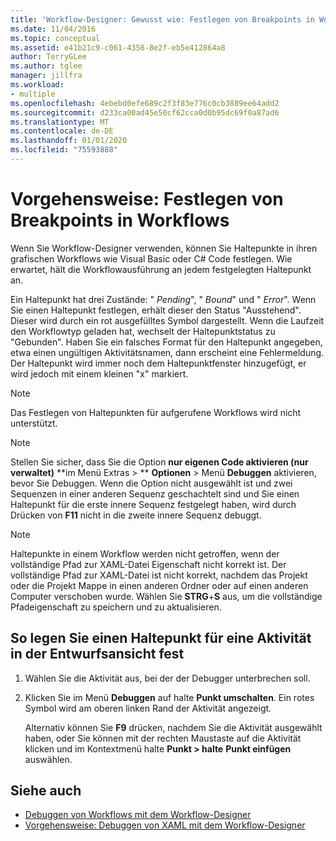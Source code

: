 ```yaml
---
title: 'Workflow-Designer: Gewusst wie: Festlegen von Breakpoints in Workflows'
ms.date: 11/04/2016
ms.topic: conceptual
ms.assetid: e41b21c9-c061-4358-8e2f-eb5e412864a8
author: TerryGLee
ms.author: tglee
manager: jillfra
ms.workload:
- multiple
ms.openlocfilehash: 4ebebd0efe689c2f3f83e776c0cb3889ee64add2
ms.sourcegitcommit: d233ca00ad45e50cf62cca0d0b95dc69f0a87ad6
ms.translationtype: MT
ms.contentlocale: de-DE
ms.lasthandoff: 01/01/2020
ms.locfileid: "75593888"
---
```

# <a name="how-to-set-breakpoints-in-workflows"></a>Vorgehensweise: Festlegen von Breakpoints in Workflows

Wenn Sie Workflow-Designer verwenden, können Sie Haltepunkte in ihren grafischen Workflows wie Visual Basic oder C# Code festlegen. Wie erwartet, hält die Workflowausführung an jedem festgelegten Haltepunkt an.

Ein Haltepunkt hat drei Zustände: " *Pending*", " *Bound*" und " *Error*". Wenn Sie einen Haltepunkt festlegen, erhält dieser den Status "Ausstehend". Dieser wird durch ein rot ausgefülltes Symbol dargestellt. Wenn die Laufzeit den Workflowtyp geladen hat, wechselt der Haltepunktstatus zu "Gebunden". Haben Sie ein falsches Format für den Haltepunkt angegeben, etwa einen ungültigen Aktivitätsnamen, dann erscheint eine Fehlermeldung. Der Haltepunkt wird immer noch dem Haltepunktfenster hinzugefügt, er wird jedoch mit einem kleinen "x" markiert.

> [!NOTE]
> Das Festlegen von Haltepunkten für aufgerufene Workflows wird nicht unterstützt.

> [!NOTE]
> Stellen Sie sicher, dass Sie die Option **nur eigenen Code aktivieren (nur verwaltet)** **im Menü Extras > ** **Optionen** > Menü **Debuggen** aktivieren, bevor Sie Debuggen. Wenn die Option nicht ausgewählt ist und zwei Sequenzen in einer anderen Sequenz geschachtelt sind und Sie einen Haltepunkt für die erste innere Sequenz festgelegt haben, wird durch Drücken von **F11** nicht in die zweite innere Sequenz debuggt.

> [!NOTE]
> Haltepunkte in einem Workflow werden nicht getroffen, wenn der vollständige Pfad zur XAML-Datei Eigenschaft nicht korrekt ist. Der vollständige Pfad zur XAML-Datei ist nicht korrekt, nachdem das Projekt oder die Projekt Mappe in einen anderen Ordner oder auf einen anderen Computer verschoben wurde. Wählen Sie **STRG**+**S** aus, um die vollständige Pfadeigenschaft zu speichern und zu aktualisieren.

## <a name="to-set-a-breakpoint-on-an-activity-in-the-design-view"></a>So legen Sie einen Haltepunkt für eine Aktivität in der Entwurfsansicht fest

1. Wählen Sie die Aktivität aus, bei der der Debugger unterbrechen soll.

2. Klicken Sie im Menü **Debuggen** auf halte **Punkt umschalten**. Ein rotes Symbol wird am oberen linken Rand der Aktivität angezeigt.

   Alternativ können Sie **F9** drücken, nachdem Sie die Aktivität ausgewählt haben, oder Sie können mit der rechten Maustaste auf die Aktivität klicken und im Kontextmenü halte **Punkt > halte** **Punkt einfügen** auswählen.

## <a name="see-also"></a>Siehe auch

- [Debuggen von Workflows mit dem Workflow-Designer](../workflow-designer/debugging-workflows-with-the-workflow-designer.md)
- [Vorgehensweise: Debuggen von XAML mit dem Workflow-Designer](../workflow-designer/how-to-debug-xaml-with-the-workflow-designer.md)
